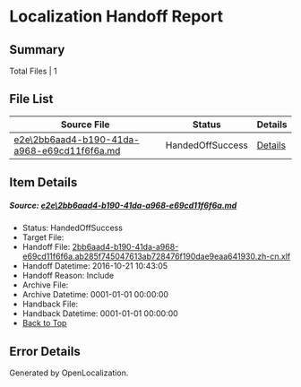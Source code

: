 # <a name='report-top'></a> Localization Handoff Report

## Summary
 Total Files | 1

## File List
 Source File | Status | Details 
 ----------- | ------ | ------- 
 [e2e\2bb6aad4-b190-41da-a968-e69cd11f6f6a.md](https://github.com/OpenLocalizationTestOrg/ol-test0/blob/e0543feb0aaf2be86147758ba7a21be19b07a8be/e2e/2bb6aad4-b190-41da-a968-e69cd11f6f6a.md) | HandedOffSuccess | [Details](#a119558fa4b0780ce602dbc56a15296423eb8a3e2)

## Item Details
##### <a name='a119558fa4b0780ce602dbc56a15296423eb8a3e2'></a> Source: [e2e\2bb6aad4-b190-41da-a968-e69cd11f6f6a.md](https://github.com/OpenLocalizationTestOrg/ol-test0/blob/e0543feb0aaf2be86147758ba7a21be19b07a8be/e2e/2bb6aad4-b190-41da-a968-e69cd11f6f6a.md)
* Status: HandedOffSuccess
* Target File: 
* Handoff File: [2bb6aad4-b190-41da-a968-e69cd11f6f6a.ab285f745047613ab728476f190dae9eaa641930.zh-cn.xlf](https://github.com/OpenLocalizationTestOrg/ol-test0-handoff/blob/355a238f74d54b33f0420fe1255d88b4688c4e23/ol-handoff/OpenLocalizationTestOrg/ol-test0-zhcn/shujia/ht/2bb6aad4-b190-41da-a968-e69cd11f6f6a.ab285f745047613ab728476f190dae9eaa641930.zh-cn.xlf)
* Handoff Datetime: 2016-10-21 10:43:05
* Handoff Reason: Include
* Archive File: 
* Archive Datetime: 0001-01-01 00:00:00
* Handback File: 
* Handback Datetime: 0001-01-01 00:00:00
* [Back to Top](#report-top)


## Error Details

Generated by OpenLocalization.
